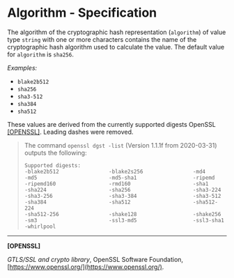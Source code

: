 # Algorithm - Specification

The algorithm of the cryptographic hash representation (`algorithm`) of value type `string` with one or more characters contains the name of the cryptographic hash algorithm used to calculate the value.
The default value for `algorithm` is `sha256`.

*Examples:*

* `blake2b512`
* `sha256`
* `sha3-512`
* `sha384`
* `sha512`

These values are derived from the currently supported digests OpenSSL [[OPENSSL]](#openssl).
Leading dashes were removed.

> The command `openssl dgst -list` (Version 1.1.1f from 2020-03-31) outputs the following:
>
>  ```text
>  Supported digests:
>  -blake2b512                -blake2s256                -md4
>  -md5                       -md5-sha1                  -ripemd
>  -ripemd160                 -rmd160                    -sha1
>  -sha224                    -sha256                    -sha3-224
>  -sha3-256                  -sha3-384                  -sha3-512
>  -sha384                    -sha512                    -sha512-224
>  -sha512-256                -shake128                  -shake256
>  -sm3                       -ssl3-md5                  -ssl3-sha1
>  -whirlpool
>  ```

___

<a name="openssl"/>**[OPENSSL]**

*GTLS/SSL and crypto library*, OpenSSL Software Foundation, [https://www.openssl.org/](https://www.openssl.org/).
